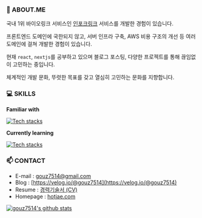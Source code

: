 ### 💬 ABOUT.ME
국내 1위 바이오링크 서비스인 [인포크링크](https://link.inpock.co.kr/) 서비스를 개발한 경험이 있습니다.

프론트엔드 도메인에 국한되지 않고, 서버 인프라 구축, AWS 비용 구조의 개선 등 여러 도메인에 걸쳐 개발한 경험이 있습니다.

현재 `react`, `nextjs`를 공부하고 있으며 블로그 포스팅, 다양한 프로젝트를 통해 끊임없이 고민하는 중입니다.

체계적인 개발 문화, 뚜렷한 목표를 갖고 열심히 고민하는 문화를 지향합니다.
 

### 💻 SKILLS
**Familiar with**

[![Tech stacks](https://skillicons.dev/icons?i=js,ts,vue,nuxtjs,webpack,aws,react)](https://skillicons.dev)

**Currently learning**

[![Tech stacks](https://skillicons.dev/icons?i=react,nextjs)](https://skillicons.dev)


### 📫 CONTACT
* E-mail : [gouz7514@gmail.com](gouz7514@gmail.com)
* Blog : [https://velog.io/@gouz7514](https://velog.io/@gouz7514)
* Resume : [경력기술서 (CV)](https://drive.google.com/file/d/1ZoEpNtpuxgspP8kb5P5YFdRwt5dWOa21/view?usp=sharing)
* Homepage : [hotjae.com](https://hotjae.com)


[![gouz7514's github stats](https://github-readme-stats-gouz7514.vercel.app/api?username=gouz7514)](https://github.com/anuraghazra/github-readme-stats)

<!--
**gouz7514/gouz7514** is a ✨ _special_ ✨ repository because its `README.md` (this file) appears on your GitHub profile.

Here are some ideas to get you started:

- 🔭 I’m currently working on ...
- 🌱 I’m currently learning ...
- 👯 I’m looking to collaborate on ...
- 🤔 I’m looking for help with ...
- 💬 Ask me about ...
- 📫 How to reach me: ...
- 😄 Pronouns: ...
- ⚡ Fun fact: ...
-->
